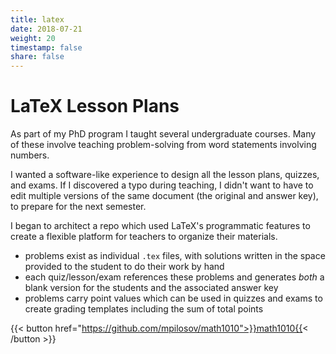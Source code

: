 ```yaml
---
title: latex
date: 2018-07-21
weight: 20
timestamp: false
share: false
---
```


# LaTeX Lesson Plans

As part of my PhD program I taught several undergraduate courses.
Many of these involve teaching problem-solving from word statements involving numbers.

I wanted a software-like experience to design all the lesson plans, quizzes, and exams.
If I discovered a typo during teaching, I didn't want to have to edit multiple versions of the same document (the original and answer key), to prepare for the next semester.

I began to architect a repo which used LaTeX's programmatic features to create a flexible platform for teachers to organize their materials.
- problems exist as individual `.tex` files, with solutions written in the space provided to the student to do their work by hand
- each quiz/lesson/exam references these problems and generates _both_ a blank version for the students and the associated answer key
- problems carry point values which can be used in quizzes and exams to create grading templates including the sum of total points

{{< button href="https://github.com/mpilosov/math1010">}}math1010{{< /button >}}
